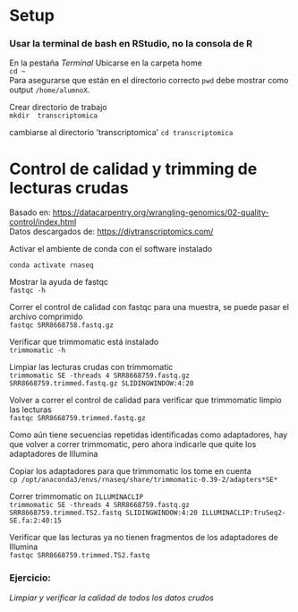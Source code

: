 # Setup  
 
### Usar la terminal de bash en RStudio, no la consola de R  

En la pestaña _Terminal_ Ubicarse en la carpeta home  
`cd ~`  
Para asegurarse que están en el directorio correcto `pwd` debe mostrar como output `/home/alumnoX`.  
  
  
Crear directorio de trabajo  
`mkdir  transcriptomica`  
  
cambiarse al directorio 'transcriptomica'
`cd transcriptomica`
  

# Control de calidad y trimming de lecturas crudas    
  
Basado en:  https://datacarpentry.org/wrangling-genomics/02-quality-control/index.html  
Datos descargados de: https://diytranscriptomics.com/  


Activar el ambiente de conda con el software instalado  
  
`conda activate rnaseq`  
    
Mostrar la ayuda de fastqc   
`fastqc -h`  
  
Correr el control de calidad con fastqc para una muestra, se puede pasar el archivo comprimido  
`fastqc SRR8668758.fastq.gz`  
    
    
Verificar que trimmomatic está instalado    
`trimmomatic -h`  
    
Limpiar las lecturas crudas con trimmomatic  
`trimmomatic SE -threads 4 SRR8668759.fastq.gz  SRR8668759.trimmed.fastq.gz SLIDINGWINDOW:4:20`  
    
Volver a correr el control de calidad para verificar que trimmomatic limpio las lecturas  
`fastqc SRR8668759.trimmed.fastq.gz`  
  
Como aún tiene secuencias repetidas identificadas como adaptadores, hay que volver a correr trimmomatic, pero ahora indicarle que quite los adaptadores de Illumina  
  
Copiar los adaptadores para que trimmomatic los tome en cuenta   
`cp /opt/anaconda3/envs/rnaseq/share/trimmomatic-0.39-2/adapters*SE* `   
  
Correr trimmomatic on `ILLUMINACLIP`  
`trimmomatic SE -threads 4 SRR8668759.fastq.gz SRR8668759.trimmed.TS2.fastq SLIDINGWINDOW:4:20 ILLUMINACLIP:TruSeq2-SE.fa:2:40:15`  
  
Verificar que las lecturas ya no tienen fragmentos de los adaptadores de Illumina  
`fastqc SRR8668759.trimmed.TS2.fastq`  

  
### Ejercicio:  
_Limpiar y verificar la calidad de todos los datos crudos_
  



